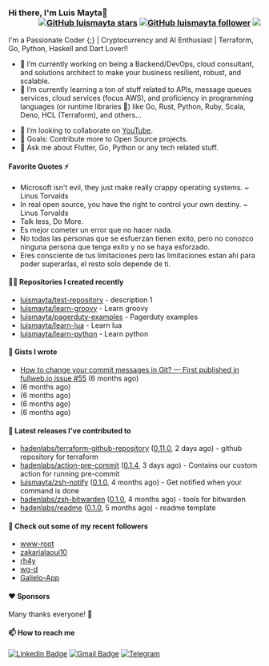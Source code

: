 ### Hi there, I'm Luis Mayta👋<div align = 'right'> [![GitHub luismayta stars](https://img.shields.io/github/stars/luismayta?label=stars&style=social)](https://github.com/luismayta) [![GitHub luismayta follower](https://img.shields.io/github/followers/luismayta?label=follow&style=social)](https://github.com/luismayta) ![](https://komarev.com/ghpvc/?username=luismayta&color=yellow) </div>

I'm a Passionate Coder {;} | Cryptocurrency and AI Enthusiast | Terraform, Go, Python, Haskell and Dart Lover!!

- 🔭 I’m currently working on being a Backend/DevOps, cloud consultant, and solutions architect to make your business resilient, robust, and scalable.
- 🌱 I’m currently learning a ton of stuff related to APIs, message queues services, cloud services (focus AWS), and proficiency in programming languages (or runtime libraries 😬) like Go, Rust, Python, Ruby, Scala, Deno, HCL (Terraform), and others...

* 👯 I’m looking to collaborate on [YouTube](https://youtube.com/slovacus).
* 🥅 Goals: Contribute more to Open Source projects.
* 💬 Ask me about Flutter, Go, Python or any tech related stuff.

#### Favorite Quotes ⚡

- Microsoft isn't evil, they just make really crappy operating systems. ~ Linus Torvalds
- In real open source, you have the right to control your own destiny. ~ Linus Torvalds
- Talk less, Do More.
- Es mejor cometer un error que no hacer nada.
- No todas las personas que se esfuerzan tienen exito, pero no conozco ninguna persona que tenga exito y no se haya esforzado.
- Eres consciente de tus limitaciones pero las limitaciones estan ahi para poder superarlas, el resto solo depende de ti.

#### 👨‍💻 Repositories I created recently

- [luismayta/test-repository](https://github.com/luismayta/test-repository) - description 1
- [luismayta/learn-groovy](https://github.com/luismayta/learn-groovy) - Learn groovy
- [luismayta/pagerduty-examples](https://github.com/luismayta/pagerduty-examples) - Pagerduty examples
- [luismayta/learn-lua](https://github.com/luismayta/learn-lua) - Learn lua
- [luismayta/learn-python](https://github.com/luismayta/learn-python) - Learn python

#### 📓 Gists I wrote

- [How to change your commit messages in Git? — First published in fullweb.io issue #55](https://gist.github.com/ee9f83723b18caa34d538144c84f0cc3) (6 months ago)
- [](https://gist.github.com/580d065caebcf7549683c151ce1b450e) (6 months ago)
- [](https://gist.github.com/60f0987cc474c16bbfdd2212833ade2c) (6 months ago)
- [](https://gist.github.com/63eadbab77e835adc93356f01740e1f1) (6 months ago)
- [](https://gist.github.com/1dd993b8a459c789e309eed162e3e73c) (6 months ago)

#### 🚀 Latest releases I've contributed to

- [hadenlabs/terraform-github-repository](https://github.com/hadenlabs/terraform-github-repository) ([0.11.0](https://github.com/hadenlabs/terraform-github-repository/releases/tag/0.11.0), 2 days ago) - github repository for terraform
- [hadenlabs/action-pre-commit](https://github.com/hadenlabs/action-pre-commit) ([0.1.4](https://github.com/hadenlabs/action-pre-commit/releases/tag/0.1.4), 3 days ago) - Contains our custom action for running pre-commit
- [luismayta/zsh-notify](https://github.com/luismayta/zsh-notify) ([0.1.0](https://github.com/luismayta/zsh-notify/releases/tag/0.1.0), 4 months ago) - Get notified when your command is done
- [hadenlabs/zsh-bitwarden](https://github.com/hadenlabs/zsh-bitwarden) ([0.1.0](https://github.com/hadenlabs/zsh-bitwarden/releases/tag/0.1.0), 4 months ago) - tools for bitwarden
- [hadenlabs/readme](https://github.com/hadenlabs/readme) ([0.1.0](https://github.com/hadenlabs/readme/releases/tag/0.1.0), 5 months ago) - readme template

#### 👯 Check out some of my recent followers

- [www-root](https://github.com/www-root)
- [zakarialaoui10](https://github.com/zakarialaoui10)
- [rh4y](https://github.com/rh4y)
- [wg-d](https://github.com/wg-d)
- [Galielo-App](https://github.com/Galielo-App)

#### ❤️ Sponsors

Many thanks everyone! 🙏

#### 📫 How to reach me

[![Linkedin Badge](https://img.shields.io/badge/-luismayta-blue?style=flat-square&logo=Linkedin&logoColor=white&link=https://www.linkedin.com/in/luismayta)](https://www.linkedin.com/in/luismayta) [![Gmail Badge](https://img.shields.io/badge/-slovacus@gmail.com-c14438?style=flat-square&logo=Gmail&logoColor=white&link=mailto:slovacus@gmail.com)](mailto:slovacus@gmail.com) [![Telegram](https://img.shields.io/badge/Join%20us%20on-Telegram-blue?style=flat-square&logo=telegram)](https://t.me/luismayta)
